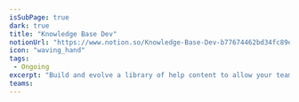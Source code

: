 ```yaml
---
isSubPage: true
dark: true
title: "Knowledge Base Dev"
notionUrl: "https://www.notion.so/Knowledge-Base-Dev-b77674462bd34fc89ead32a06ffcc7d5"
icon: "waving_hand"
tags: 
 - Ongoing
excerpt: "Build and evolve a library of help content to allow your team to get instant answers to common tech questions"
teams: 
---
```

